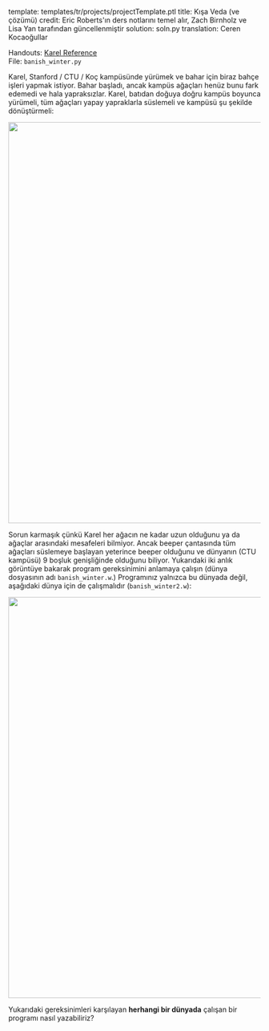 template: templates/tr/projects/projectTemplate.ptl
title: Kışa Veda (ve çözümü)
credit: Eric Roberts'ın ders notlarını temel alır, Zach Birnholz ve Lisa Yan tarafından güncellenmiştir
solution: soln.py
translation: Ceren Kocaoğullar

Handouts: [Karel Reference](https://compedu.stanford.edu/karel-reader/docs/python/en/reference.html)<br/>
File: `banish_winter.py`<br/>

Karel, Stanford / CTU / Koç kampüsünde yürümek ve bahar için biraz bahçe işleri yapmak istiyor. Bahar başladı, ancak kampüs ağaçları henüz bunu fark edemedi ve hala yapraksızlar. Karel, batıdan doğuya doğru kampüs boyunca yürümeli, tüm ağaçları yapay yapraklarla süslemeli ve kampüsü şu şekilde dönüştürmeli:

<center>
<img style="width:800px" src="{{pathToRoot}}img/projects/banishWinter/banishWinter1.png">
</center>

Sorun karmaşık çünkü Karel her ağacın ne kadar uzun olduğunu ya da ağaçlar arasındaki mesafeleri bilmiyor. Ancak beeper çantasında tüm ağaçları süslemeye başlayan yeterince beeper olduğunu ve dünyanın (CTU kampüsü) 9 boşluk genişliğinde olduğunu biliyor. Yukarıdaki iki anlık görüntüye bakarak program gereksinimini anlamaya çalışın (dünya dosyasının adı `banish_winter.w`.) Programınız yalnızca bu dünyada değil, aşağıdaki dünya için de çalışmalıdır (`banish_winter2.w`):

<center>
<img style="width:800px" src="{{pathToRoot}}img/projects/banishWinter/banishWinter2.png">
</center>

Yukarıdaki gereksinimleri karşılayan **herhangi bir dünyada** çalışan bir programı nasıl yazabiliriz?
